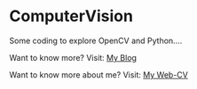 # ComputerVision
Some coding to explore OpenCV and Python....

Want to know more? 
Visit: [My Blog](http://control-aut.com/)

Want to know more about me?
Visit: [My Web-CV](http://eilliar.kissr.com/)
